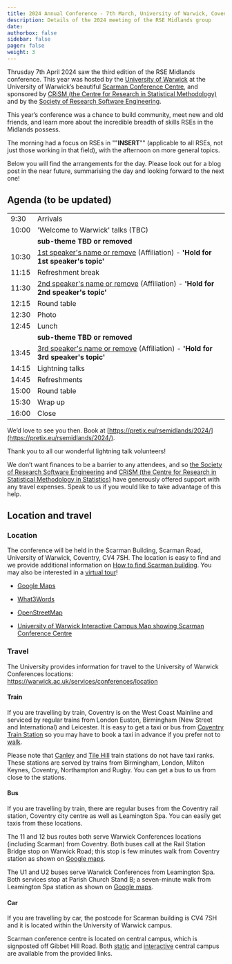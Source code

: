 ```yaml
---
title: 2024 Annual Conference - 7th March, University of Warwick, Coventry.
description: Details of the 2024 meeting of the RSE Midlands group
date:
authorbox: false
sidebar: false
pager: false
weight: 3
---
```


Thrusday 7th April 2024 saw the third edition of the RSE Midlands conference. 
This year was hosted by the [University of Warwick](https://warwick.ac.uk/)
at the University of Warwick’s beautiful [Scarman Conference Centre](https://warwick.ac.uk/services/conferences/spaces/scarman), 
and sponsored by [CRiSM (the Centre for Research in Statistical Methodology)](https://warwick.ac.uk/fac/sci/statistics/crism) and by the 
[Society of Research Software Engineering](https://society-rse.org/).

This year’s conference was a chance to build community, meet new and old friends, and learn more about the incredible 
breadth of skills RSEs in the Midlands possess.

The morning had a focus on RSEs in ""**INSERT**"" (applicable to all RSEs, not just those working
in that field), with the afternoon on more general topics. 

Below you will find the arrangements for the day. Please look out for a blog post in
the near future, summarising the day and looking forward to the next one!

## Agenda (to be updated)

|||
|--|--|
| 9:30 | Arrivals |
| 10:00 | 'Welcome to Warwick' talks (TBC) |
|   | **sub-theme TBD or removed** |
| 10:30 | [1st speaker's name or remove](https://www...) (Affiliation) - __'Hold for 1st speaker's topic'__ |
| 11:15 | Refreshment break |
| 11:30 | [2nd speaker's name or remove](https://www...) (Affiliation) - __'Hold for 2nd speaker's topic'__ |
| 12:15 | Round table |
| 12:30 | Photo |
| 12:45 | Lunch |
|   | **sub-theme TBD or removed** |
| 13:45 | [3rd speaker's name or remove](https://www...) (Affiliation) - __'Hold for 3rd speaker's topic'__ |
| 14:15 | Lightning talks |
| 14:45 | Refreshments |
| 15:00 | Round table |
| 15:30 | Wrap up |
| 16:00 | Close |

We’d love to see you then. Book at [https://pretix.eu/rsemidlands/2024/](https://pretix.eu/rsemidlands/2024/). 

Thank you to all our wonderful lightning talk volunteers!

We don’t want finances to be a barrier to any attendees, and so [the Society of Research Software Engineering](https://society-rse.org) and [CRiSM (the Centre for Research in Statistical Methodology in Statistics)](https://warwick.ac.uk/fac/sci/statistics/crism) have generously offered support with any travel expenses. Speak to us if you would like to take advantage of this help.

## Location and travel

### Location
The conference will be held in the Scarman Building, Scarman Road, University of Warwick, Coventry, CV4 7SH. 
The location is easy to find and we provide additional information on [How to find Scarman building](https://warwick.ac.uk/services/conferences/location). 
You may also be interested in a [virtual tour](https://warwick.ac.uk/scarman/tour)!

- [Google Maps](https://maps.app.goo.gl/omComwo6mz3NL5TA7)

- [What3Words](https://w3w.co/dips.occupy.pump)

- [OpenStreetMap](https://www.openstreetmap.org/way/56066280#map=19/52.38266/-1.56714)

- [University of Warwick Interactive Campus Map showing Scarman Conference Centre](https://campus.warwick.ac.uk//search/623c8856421e6f5928c0c78c)

### Travel

The University provides information for travel to the University of Warwick Conferences locations: https://warwick.ac.uk/services/conferences/location

#### Train
If you are travelling by train, Coventry is on the West Coast Mainline and serviced by regular trains from London Euston, Birmingham (New Street and International) and Leicester. It is easy to get a taxi or bus from [Coventry Train Station](http://www.nationalrail.co.uk/stations/COV/details.html) so you may have to book a taxi in advance if you prefer not to [walk](https://maps.app.goo.gl/wHnVyjMho5Y7qAms8). 

Please note that [Canley](https://www.nationalrail.co.uk/stations/canley/) and [Tile Hill](https://www.nationalrail.co.uk/stations/tile-hill/) train stations do not have taxi ranks. These stations are served by trains from Birmingham, London, Milton Keynes, Coventry, Northampton and Rugby. You can get a bus to us from close to the stations.

#### Bus
If you are travelling by train, there are regular buses from the Coventry rail station, Coventry city centre as well as Leamington Spa. You can easily get taxis from these locations.

The 11 and 12 bus routes both serve Warwick Conferences locations (including Scarman) from Coventry. Both buses call at the Rail Station Bridge stop on Warwick Road; this stop is few minutes walk from Coventry station as shown on [Google maps](https://maps.app.goo.gl/NzFK3rVHBS17jQ7f9).

The U1 and U2 buses serve Warwick Conferences from Leamington Spa. Both services stop at Parish Church Stand B; a seven-minute walk from Leamington Spa station as shown on [Google maps](https://maps.app.goo.gl/3oJBDrtKQRPyA8dJ6).

#### Car
If you are travelling by car, the postcode for Scarman building is CV4 7SH and it is located within the University of Warwick campus.

Scarman conference centre is located on central campus, which is signposted off Gibbet Hill Road. Both [static](https://warwick.ac.uk/about/visiting/maps/map_central-campus-september_20204.pdf) and [interactive](https://warwick.ac.uk/maps/) central campus are available from the provided links.

<!--more-->
